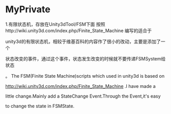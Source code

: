 MyPrivate
=========
1.有限状态机，存放在Unity3dTool/FSM下面
按照http://wiki.unity3d.com/index.php/Finite_State_Machine 编写的适合于

unity3d的有限状态机，相较于维基百科的内容作了很小的改动，主要是添加了一个

状态改变的事件，通过这个事件，状态发生改变的时候就不要传递FSMSystem给状态

。
The FSM(Finite State Machine)scripts which used in unity3d is based on 

http://wiki.unity3d.com/index.php/Finite_State_Machine .I have made a 

little change.Mainly add a StateChange Event.Through the Event,it's easy 

to change the state in FSMState.
